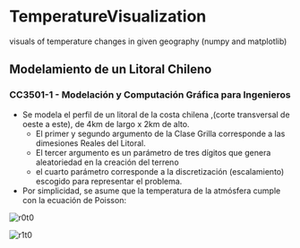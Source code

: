 # TemperatureVisualization
visuals of temperature changes in given geography (numpy and matplotlib)
## Modelamiento de un Litoral Chileno
### CC3501-1 - Modelación y Computación Gráfica para Ingenieros

 - Se modela el perfil de un litoral de la costa chilena ,(corte transversal de oeste a este), de 4km de largo x 2km de alto.
    * El primer y segundo argumento de la Clase Grilla corresponde a las dimesiones Reales del Litoral.
    * El tercer argumento es un parámetro de tres dígitos que genera aleatoriedad en la creación del terreno
    * el cuarto parámetro corresponde a la discretización (escalamiento) escogido para representar el problema.
 - Por simplicidad, se asume que la temperatura de la atmósfera cumple con la ecuación de Poisson:
 

![r0t0](https://github.com/gabrielaelisa/TemperatureVisualization/blob/master/images/r0t0.png)

![r1t0](https://github.com/gabrielaelisa/TemperatureVisualization/blob/master/images/r1t0.png)

